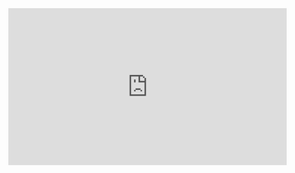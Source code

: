 <iframe width="560" height="315" src="https://www.youtube.com/embed/ZLljWL4UICE" title="YouTube video player" frameborder="0" allow="accelerometer; autoplay; clipboard-write; encrypted-media; gyroscope; picture-in-picture" allowfullscreen></iframe>